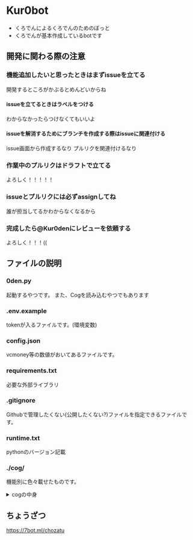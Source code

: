 # Kur0bot

* くろでんによるくろでんのためのぼっと
* くろでんが基本作成しているbotです

## 開発に関わる際の注意

### 機能追加したいと思ったときはまずissueを立てる

開発するところがかぶるとめんどいからね

#### issueを立てるときはラベルをつける

わからなかったらつけなくてもいいよ

#### issueを解消するためにブランチを作成する際はissueに関連付ける

issue画面から作成するなり
プルリクを関連付けるなり

### 作業中のプルリクはドラフトで立てる

よろしく！！！！！

### issueとプルリクには必ずassignしてね

誰が担当してるかわからなくなるから

### 完成したら@Kur0denにレビューを依頼する

よろしく！！！((

## ファイルの説明

### 0den.py

起動するやつです。
また、Cogを読み込むやつでもあります

### .env.example

tokenが入るファイルです。(環境変数)

### config.json

vcmoney等の数値がおいてあるファイルです。

### requirements.txt

必要な外部ライブラリ

### .gitignore

Githubで管理したくない(公開したくない?)ファイルを指定できるファイルです。

### runtime.txt

pythonのバージョン記載

### ./cog/

機能別に色々載せたものです。
<details><summary>cogの中身</summary>

#### ./cog/fun

楽しめる機能用のファイル

##### kaso.py

とまと

#### ./cog/manage

管理関係が入っています

#### ./cog/money

お金関係が入っています

#### ./cog/server/

サーバーに関係するものが入っています

#### ./cog/util/

その他諸々入ってます

#### ./cog/welcome/

サーバー入退室関係が入ってます

</details>

## ちょうざつ

https://7bot.ml/chozatu
